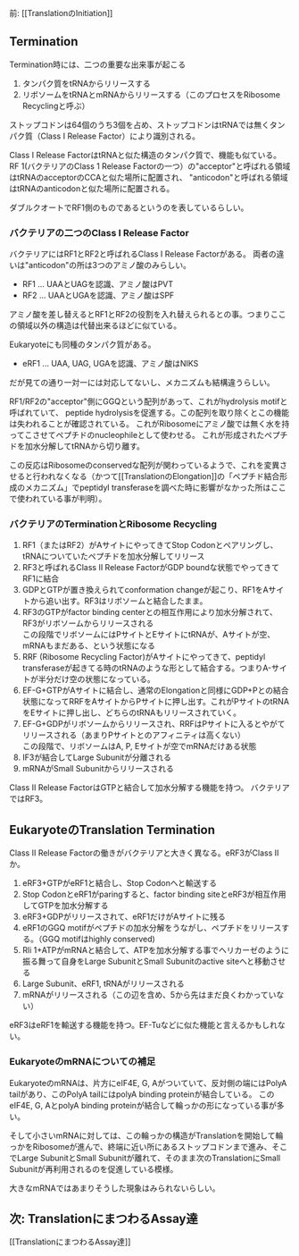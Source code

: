 前: [[TranslationのInitiation]]

## Termination

Termination時には、二つの重要な出来事が起こる

1. タンパク質をtRNAからリリースする
2. リボソームをtRNAとmRNAからリリースする（このプロセスをRibosome Recyclingと呼ぶ）

ストップコドンは64個のうち3個を占め、ストップコドンはtRNAでは無くタンパク質（Class I Release Factor）により識別される。

Class I Release FactorはtRNAと似た構造のタンパク質で、機能も似ている。
RF 1(バクテリアのClass 1 Release Factorの一つ）の"acceptor"と呼ばれる領域はtRNAのacceptorのCCAと似た場所に配置され、
"anticodon"と呼ばれる領域はtRNAのanticodonと似た場所に配置される。

ダブルクオートでRF1側のものであるというのを表しているらしい。

### バクテリアの二つのClass I Release Factor

バクテリアにはRF1とRF2と呼ばれるClass I Release Factorがある。
両者の違いは"anticodon"の所は3つのアミノ酸のみらしい。

- RF1 ... UAAとUAGを認識、アミノ酸はPVT
- RF2 ... UAAとUGAを認識、アミノ酸はSPF

アミノ酸を差し替えるとRF1とRF2の役割を入れ替えられるとの事。つまりここの領域以外の構造は代替出来るほどに似ている。

Eukaryoteにも同種のタンパク質がある。

- eRF1 ... UAA, UAG, UGAを認識、アミノ酸はNIKS

だが見ての通り一対一には対応してないし、メカニズムも結構違うらしい。

RF1/RF2の"acceptor"側にGGQという配列があって、これがhydrolysis motifと呼ばれていて、
peptide hydrolysisを促進する。この配列を取り除くとこの機能は失われることが確認されている。
これがRibosomeにアミノ酸では無く水を持ってこさせてペプチドのnucleophileとして使わせる。
これが形成されたペプチドを加水分解してtRNAから切り離す。

この反応はRibosomeのconservedな配列が関わっているようで、これを変異させると行われなくなる（かつて[[TranslationのElongation]]の「ペプチド結合形成のメカニズム」でpeptidyl transferaseを調べた時に影響がなかった所はここで使われている事が判明）。

### バクテリアのTerminationとRibosome Recycling

1. RF1（またはRF2）がAサイトにやってきてStop Codonとペアリングし、tRNAについていたペプチドを加水分解してリリース
2. RF3と呼ばれるClass II Release FactorがGDP boundな状態でやってきてRF1に結合
3. GDPとGTPが置き換えられてconformation changeが起こり、RF1をAサイトから追い出す。RF3はリボソームと結合したまま。
4. RF3のGTPがfactor binding centerとの相互作用により加水分解されて、RF3がリボソームからリリースされる  
この段階でリボソームにはPサイトとEサイトにtRNAが、Aサイトが空、mRNAもまだある、という状態になる
5. RRF (Ribosome Recycling Factor)がAサイトにやってきて、peptidyl transferaseが起きてる時のtRNAのような形として結合する。つまりA-サイトが半分だけ空の状態になっている。
6. EF-G+GTPがAサイトに結合し、通常のElongationと同様にGDP+Pとの結合状態になってRRFをAサイトからPサイトに押し出す。これがPサイトのtRNAをEサイトに押し出し、どちらのtRNAもリリースされていく。
7. EF-G+GDPがリボソームからリリースされ、RRFはPサイトに入るとやがてリリースされる（あまりPサイトとのアフィニティは高くない）  
この段階で、リボソームはA, P, Eサイトが空でmRNAだけある状態
8. IF3が結合してLarge Subunitが分離される
9. mRNAがSmall Subunitからリリースされる

Class II Release FactorはGTPと結合して加水分解する機能を持つ。
バクテリアではRF3。

## EukaryoteのTranslation Termination

Class II Release Factorの働きがバクテリアと大きく異なる。eRF3がClass IIか。

1. eRF3+GTPがeRF1と結合し、Stop Codonへと輸送する
2. Stop CodonとeRF1がparingすると、factor binding siteとeRF3が相互作用してGTPを加水分解する
3. eRF3+GDPがリリースされて、eRF1だけがAサイトに残る
4. eRF1のGGQ motifがペプチドの加水分解をうながし、ペプチドをリリースする。（GGQ motifはhighly conserved)
5. Rli 1+ATPがmRNAと結合して、ATPを加水分解する事でヘリカーゼのように振る舞って自身をLarge SubunitとSmall Subunitのactive siteへと移動させる
6. Large Subunit、eRF1, tRNAがリリースされる
7. mRNAがリリースされる（この辺を含め、5から先はまだ良くわかっていない）

eRF3はeRF1を輸送する機能を持つ。EF-Tuなどに似た機能と言えるかもしれない。

### EukaryoteのmRNAについての補足

EukaryoteのmRNAは、片方にeIF4E, G, Aがついていて、反対側の端にはPolyA tailがあり、このPolyA tailにはpolyA binding proteinが結合している。
このeIF4E, G, AとpolyA binding proteinが結合して輪っかの形になっている事が多い。

そして小さいmRNAに対しては、この輪っかの構造がTranslationを開始して輪っかをRibosomeが進んで、終端に近い所にあるストップコドンまで進み、そこでLarge SubunitとSmall Subunitが離れて、そのまま次のTranslationにSmall Subunitが再利用されるのを促進している模様。

大きなmRNAではあまりそうした現象はみられないらしい。

## 次: TranslationにまつわるAssay達

[[TranslationにまつわるAssay達]]

